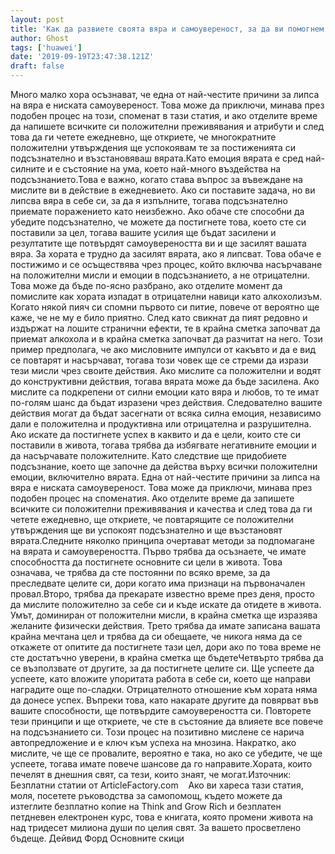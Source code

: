 ```yaml
---
layout: post
title: 'Как да развиете своята вяра и самоувереност, за да ви помогнем да постигнете целите си'
author: Ghost
tags: ['huawei']
date: '2019-09-19T23:47:38.121Z'
draft: false
---
```


Много малко хора осъзнават, че една от най-честите причини за липса на вяра е ниската самоувереност. Това може да приключи, минава през подобен процес на този, споменат в тази статия, и ако отделите време да напишете всичките си положителни преживявания и атрибути и след това да ги четете ежедневно, ще откриете, че многократните положителни утвърждения ще успокоявам те за постиженията си подсъзнателно и възстановяваш вярата.Като емоция вярата е сред най-силните и е състояние на ума, което най-много въздейства на подсъзнанието.Това е важно, когато става въпрос за въвеждане на мислите ви в действие в ежедневието. Ако си поставите задача, но ви липсва вяра в себе си, за да я изпълните, тогава подсъзнателно приемате поражението като неизбежно. Ако обаче сте способни да убедите подсъзнателно, че можете да постигнете това, което сте си поставили за цел, тогава вашите усилия ще бъдат засилени и резултатите ще потвърдят самоувереността ви и ще засилят вашата вяра. За хората е трудно да засилят вярата, ако я липсват. Това обаче е постижимо и се осъществява чрез процес, който включва насърчаване на положителни мисли и емоции в подсъзнанието, а не отрицателни. Това може да бъде по-ясно разбрано, ако отделите момент да помислите как хората изпадат в отрицателни навици като алкохолизъм. Когато някой пияч си спомни първото си питие, повече от вероятно ще каже, че не му е било приятно. След като свикнат да пият редовно и издържат на лошите странични ефекти, те в крайна сметка започват да приемат алкохола и в крайна сметка започват да разчитат на него. Този пример предполага, че ако мисловните импулси от какъвто и да е вид се повтарят и насърчават, тогава този човек ще се стреми да изрази тези мисли чрез своите действия. Ако мислите са положителни и водят до конструктивни действия, тогава вярата може да бъде засилена. Ако мислите са подкрепени от силни емоции като вяра и любов, то те имат по-голям шанс да бъдат изразени чрез действия. Следователно вашите действия могат да бъдат засегнати от всяка силна емоция, независимо дали е положителна и продуктивна или отрицателна и разрушителна. Ако искате да постигнете успех в каквито и да е цели, които сте си поставили в живота, тогава трябва да избягвате негативните емоции и да насърчавате положителните. Като следствие ще придобиете подсъзнание, което ще започне да действа върху всички положителни емоции, включително вярата. Една от най-честите причини за липса на вяра е ниската самоувереност. Това може да приключи, минава през подобен процес на споменатия. Ако отделите време да запишете всичките си положителни преживявания и качества и след това да ги четете ежедневно, ще откриете, че повтарящите се положителни утвърждения ще ви успокоят подсъзнателно и ще възстановят вярата.Следните няколко принципа очертават методи за подпомагане на вярата и самоувереността. Първо трябва да осъзнаете, че имате способността да постигнете основните си цели в живота. Това означава, че трябва да сте постоянни по всяко време, за да преследвате целите си, дори когато има признаци на първоначален провал.Второ, трябва да прекарате известно време през деня, просто да мислите положително за себе си и къде искате да отидете в живота. Умът, доминиран от положителни мисли, в крайна сметка ще изразява желаните физически действия. Трето трябва да имате записана вашата крайна мечтана цел и трябва да си обещаете, че никога няма да се откажете от опитите да постигнете тази цел, дори ако по това време не сте достатъчно уверени, в крайна сметка ще бъдетеЧетвърто трябва да се възползвате от другите, за да постигнете целите си. Ще успеете да успеете, като вложите упоритата работа в себе си, което ще направи наградите още по-сладки. Отрицателното отношение към хората няма да донесе успех. Въпреки това, като накарате другите да повярват във вашите способности, ще потвърдите самоувереността си. Повторете тези принципи и ще откриете, че сте в състояние да влияете все повече на подсъзнанието си. Този процес на позитивно мислене се нарича автопредложение и е ключ към успеха на мнозина. Накратко, ако мислите, че ще се провалите, вероятно е така, но ако се убедите, че ще успеете, тогава имате повече шансове да го направите.Хората, които печелят в днешния свят, са тези, които знаят, че могат.Източник: Безплатни статии от ArticleFactory.com    Ако ви хареса тази статия, моля, посетете ръководства за самопомощ, където можете да изтеглите безплатно копие на Think and Grow Rich и безплатен петдневен електронен курс, това е книгата, която промени живота на над тридесет милиона души по целия свят. За вашето просветлено бъдеще. Дейвид Форд Основните скици
